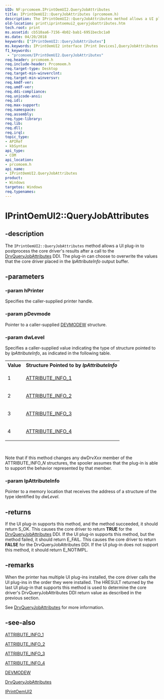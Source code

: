 ```yaml
---
UID: NF:prcomoem.IPrintOemUI2.QueryJobAttributes
title: IPrintOemUI2::QueryJobAttributes (prcomoem.h)
description: The IPrintOemUI2::QueryJobAttributes method allows a UI plug-in to postprocess the core driver's results after a call to the DrvQueryJobAttributes DDI.
old-location: print\iprintoemui2_queryjobattributes.htm
tech.root: print
ms.assetid: cb510aa6-7156-4b02-bab1-6951becbc1a0
ms.date: 04/20/2018
keywords: ["IPrintOemUI2::QueryJobAttributes"]
ms.keywords: IPrintOemUI2 interface [Print Devices],QueryJobAttributes method, IPrintOemUI2.QueryJobAttributes, IPrintOemUI2::QueryJobAttributes, QueryJobAttributes, QueryJobAttributes method [Print Devices], QueryJobAttributes method [Print Devices],IPrintOemUI2 interface, prcomoem/IPrintOemUI2::QueryJobAttributes, print.iprintoemui2_queryjobattributes, print_unidrv-pscript_ui_5c5f2adc-9410-428b-89b5-39925c7fb8f9.xml
f1_keywords:
 - "prcomoem/IPrintOemUI2.QueryJobAttributes"
req.header: prcomoem.h
req.include-header: Prcomoem.h
req.target-type: Desktop
req.target-min-winverclnt: 
req.target-min-winversvr: 
req.kmdf-ver: 
req.umdf-ver: 
req.ddi-compliance: 
req.unicode-ansi: 
req.idl: 
req.max-support: 
req.namespace: 
req.assembly: 
req.type-library: 
req.lib: 
req.dll: 
req.irql: 
topic_type:
- APIRef
- kbSyntax
api_type:
- COM
api_location:
- prcomoem.h
api_name:
- IPrintOemUI2.QueryJobAttributes
product:
- Windows
targetos: Windows
req.typenames: 
---
```


# IPrintOemUI2::QueryJobAttributes


## -description


The <code>IPrintOemUI2::QueryJobAttributes</code> method allows a UI plug-in to postprocess the core driver's results after a call to the <a href="https://docs.microsoft.com/windows-hardware/drivers/ddi/winddiui/nf-winddiui-drvqueryjobattributes">DrvQueryJobAttributes</a> DDI. The plug-in can choose to overwrite the values that the core driver placed in the <i>lpAttributeInfo</i> output buffer.


## -parameters




### -param hPrinter

Specifies the caller-supplied printer handle.


### -param pDevmode

Pointer to a caller-supplied <a href="https://docs.microsoft.com/windows/win32/api/wingdi/ns-wingdi-devicemodew">DEVMODEW</a> structure.


### -param dwLevel

Specifies a caller-supplied value indicating the type of structure pointed to by <i>lpAttributeInfo</i>, as indicated in the following table.

<table>
<tr>
<th>Value</th>
<th>Structure Pointed to by <i>lpAttributeInfo</i></th>
</tr>
<tr>
<td>
1

</td>
<td>

<a href="https://docs.microsoft.com/windows-hardware/drivers/ddi/winddiui/ns-winddiui-_attribute_info_1">ATTRIBUTE_INFO_1</a>


</td>
</tr>
<tr>
<td>
2

</td>
<td>

<a href="https://docs.microsoft.com/windows-hardware/drivers/ddi/winddiui/ns-winddiui-_attribute_info_2">ATTRIBUTE_INFO_2</a>


</td>
</tr>
<tr>
<td>
3

</td>
<td>

<a href="https://docs.microsoft.com/windows-hardware/drivers/ddi/winddiui/ns-winddiui-_attribute_info_3">ATTRIBUTE_INFO_3</a>


</td>
</tr>
<tr>
<td>
4

</td>
<td>

<a href="https://docs.microsoft.com/windows-hardware/drivers/ddi/winddiui/ns-winddiui-_attribute_info_4">ATTRIBUTE_INFO_4</a>


</td>
</tr>
</table>
 

Note that if this method changes any dwDrv<i>Xxx</i> member of the ATTRIBUTE_INFO_<i>N</i> structures, the spooler assumes that the plug-in is able to support the behavior represented by that member.


### -param lpAttributeInfo

Pointer to a memory location that receives the address of a structure of the type identified by <i>dwLevel</i>.


## -returns



If the UI plug-in supports this method, and the method succeeded, it should return S_OK. This causes the core driver to return <b>TRUE</b> for the <a href="https://docs.microsoft.com/windows-hardware/drivers/ddi/winddiui/nf-winddiui-drvqueryjobattributes">DrvQueryJobAttributes</a> DDI. If the UI plug-in supports this method, but the method failed, it should return E_FAIL. This causes the core driver to return <b>FALSE</b> for the DrvQueryJobAttributes DDI. If the UI plug-in does not support this method, it should return E_NOTIMPL.




## -remarks



When the printer has multiple UI plug-ins installed, the core driver calls the UI plug-ins in the order they were installed. The HRESULT returned by the last UI plug-in that supports this method is used to determine the core driver's DrvQueryJobAttributes DDI return value as described in the previous section.

See <a href="https://docs.microsoft.com/windows-hardware/drivers/ddi/winddiui/nf-winddiui-drvqueryjobattributes">DrvQueryJobAttributes</a> for more information.




## -see-also




<a href="https://docs.microsoft.com/windows-hardware/drivers/ddi/winddiui/ns-winddiui-_attribute_info_1">ATTRIBUTE_INFO_1</a>



<a href="https://docs.microsoft.com/windows-hardware/drivers/ddi/winddiui/ns-winddiui-_attribute_info_2">ATTRIBUTE_INFO_2</a>



<a href="https://docs.microsoft.com/windows-hardware/drivers/ddi/winddiui/ns-winddiui-_attribute_info_3">ATTRIBUTE_INFO_3</a>



<a href="https://docs.microsoft.com/windows-hardware/drivers/ddi/winddiui/ns-winddiui-_attribute_info_4">ATTRIBUTE_INFO_4</a>



<a href="https://docs.microsoft.com/windows/win32/api/wingdi/ns-wingdi-devicemodew">DEVMODEW</a>



<a href="https://docs.microsoft.com/windows-hardware/drivers/ddi/winddiui/nf-winddiui-drvqueryjobattributes">DrvQueryJobAttributes</a>



<a href="https://docs.microsoft.com/windows-hardware/drivers/ddi/prcomoem/nn-prcomoem-iprintoemui2">IPrintOemUI2</a>
 

 

